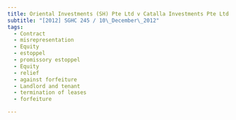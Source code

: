 ```yaml
---
title: Oriental Investments (SH) Pte Ltd v Catalla Investments Pte Ltd
subtitle: "[2012] SGHC 245 / 10\_December\_2012"
tags:
  - Contract
  - misrepresentation
  - Equity
  - estoppel
  - promissory estoppel
  - Equity
  - relief
  - against forfeiture
  - Landlord and tenant
  - termination of leases
  - forfeiture

---
```



